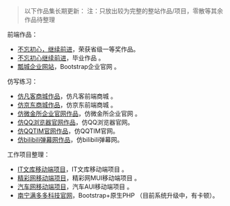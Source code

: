 > 以下作品集长期更新：
> 注：只放出较为完整的整站作品/项目，零散等其余作品待整理

前端作品：

- [不忘初心，继续前进](http://course.gxgsxy.com:8080/web/lyz/)，荣获省级一等奖作品。
- [不忘初心继续前进](http://binylu.cn/class/2/)，毕业作品 。
- [瓢城企业网站](http://binylu.cn/class/pcpx/)，Bootstrap企业官网 。

仿写练习：

- [仿凡客商城作品](http://binylu.cn/class/fanke/)，仿凡客前端商城 。
- [仿京东商城作品](http://binylu.cn/class/jd/)，仿京东前端商城 。
- [仿微金所企业官网作品](http://binylu.cn/class/wjs/)，仿微金所企业官网 。
- [仿QQ浏览器官网作品](http://binylu.cn/class/QQLLQ/)，仿QQ浏览器官网。
- [仿QQTIM官网作品](http://binylu.cn/class/QQTIM/)，仿QQTIM官网。
- [仿bilibili弹幕网作品](http://binylu.cn/class/bilibili/)，仿bilibili弹幕网。

工作项目整理：

- [IT文库移动端项目](http://binylu.cn/class/itwenku/)，IT文库移动端项目 。
- [精彩网移动端项目](http://binylu.cn/class/ssc2/)，精彩网MUI移动端项目 。
- [汽车网移动端项目](http://binylu.cn/class/car/)，汽车AUI移动端项目 。
- [南宁满多多科技官网](http://mdd.sulitech.ltd/)，Bootstrap+原生PHP （目前系统升级中，有卡顿）。